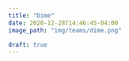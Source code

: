 ```yaml
---
title: "Dime"
date: 2020-12-28T14:46:45-04:00
image_path: "img/teams/dime.png"

draft: true
---
```


